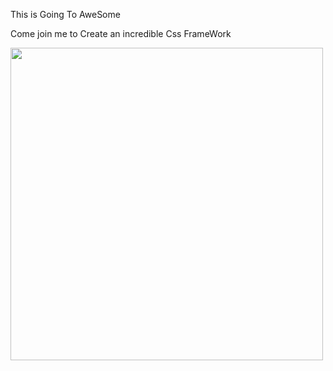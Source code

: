 <head>
<link rel="stylesheet" href="Css/luvInt.min.css">
</head>
<body>

This is Going To AweSome
<p class="blue">Come join me to Create an incredible Css FrameWork</p>
<img class="cup" src="images/landscape.jpg" width="500px">
</body>
